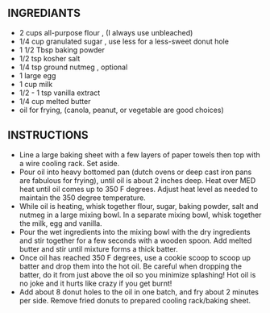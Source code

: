 ## INGREDIANTS
* 2 cups all-purpose flour , (I always use unbleached)
* 1/4 cup granulated sugar , use less for a less-sweet donut hole
* 1 1/2 Tbsp baking powder
* 1/2 tsp kosher salt
* 1/4 tsp ground nutmeg , optional
* 1 large egg
* 1 cup milk
* 1/2 - 1 tsp vanilla extract
* 1/4 cup melted butter
* oil for frying, (canola, peanut, or vegetable are good choices)

## INSTRUCTIONS
* Line a large baking sheet with a few layers of paper towels then top with a wire cooling rack.  Set aside.
* Pour oil into heavy bottomed pan (dutch ovens or deep cast iron pans are fabulous for frying), until oil is about 2 inches deep.  Heat over MED heat until oil comes up to 350 F degrees.  Adjust heat level as needed to maintain the 350 degree temperature.
* While oil is heating, whisk together flour, sugar, baking powder, salt and nutmeg in a large mixing bowl.  In a separate mixing bowl, whisk together the milk, egg and vanilla.
* Pour the wet ingredients into the mixing bowl with the dry ingredients and stir together for a few seconds with a wooden spoon.  Add melted butter and stir until mixture forms a thick batter.
* Once oil has reached 350 F degrees, use a cookie scoop to scoop up batter and drop them into the hot oil.  Be careful when dropping the batter, do it from just above the oil so you minimize splashing!  Hot oil is no joke and it hurts like crazy if you get burnt!
* Add about 8 donut holes to the oil in one batch, and fry about 2 minutes per side.  Remove fried donuts to prepared cooling rack/baking sheet.
